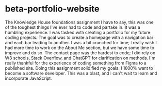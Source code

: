 # beta-portfolio-website
The Knowledge House foundations assignment 
I have to say, this was one of the toughest things I've ever had to code and partake in. It was a humbling experience. I was tasked with creating a portfolio for my future coding projects. The goal was to create a homepage with a navigation bar and each bar leading to another. I was a bit crunched for time; I really wish I had more time to work on the About Me section, but we have some time to improve and do so. The contact page was the hardest to code; I did rely on W3 schools, Stack Overflow, and ChatGPT for clarification on methods. I'm really thankful for the experience of coding something from Figma to a published site. Doing this assignment solidified my goals. I 1000% want to become a software developer. This was a blast, and I can't wait to learn and incorporate JavaScript.
